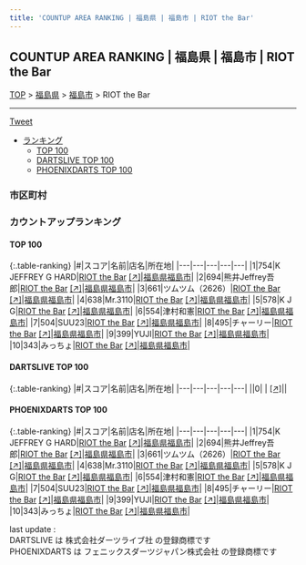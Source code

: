 ```yaml
---
title: 'COUNTUP AREA RANKING | 福島県 | 福島市 | RIOT the Bar'
---
```

## COUNTUP AREA RANKING | 福島県 | 福島市 | RIOT the Bar

[TOP](/darts/rank/) > [福島県](/darts/rank/福島県/) > [福島市](/darts/rank/福島県/福島市/) > RIOT the Bar

___

<a href="https://twitter.com/share?ref_src=twsrc%5Etfw" data-text="COUNTUP AREA RANKING | 福島県福島市RIOT the Bar" class="twitter-share-button" data-hashtags="DARTSLIVE,PHOENIXDARTS,darts,ダーツ" data-show-count="false">Tweet</a>

* [ランキング](#カウントアップランキング)
    * [TOP 100](#top-100)
    * [DARTSLIVE TOP 100](#dartslive-top-100)
    * [PHOENIXDARTS TOP 100](#phoenixdarts-top-100)

### 市区町村

<ul>

</ul>

### カウントアップランキング

#### TOP 100



{:.table-ranking}
|#|スコア|名前|店名|所在地|
|---|---|---|---|---|
|1|754|<span class="rank-name-pd">K JEFFREY G HARD</span>|<a href="/darts/rank/shops/10159.html">RIOT the Bar</a> <a href="https://vs.phoenixdarts.com/jp/shop/shopDetailInfo/s_10159?s_seq=10159">[↗]</a>|<a href="/darts/rank/福島県/福島市">福島県福島市</a>|
|2|694|<span class="rank-name-pd">熊井Jeffrey吾郎</span>|<a href="/darts/rank/shops/10159.html">RIOT the Bar</a> <a href="https://vs.phoenixdarts.com/jp/shop/shopDetailInfo/s_10159?s_seq=10159">[↗]</a>|<a href="/darts/rank/福島県/福島市">福島県福島市</a>|
|3|661|<span class="rank-name-pd">ツムツム（2626）</span>|<a href="/darts/rank/shops/10159.html">RIOT the Bar</a> <a href="https://vs.phoenixdarts.com/jp/shop/shopDetailInfo/s_10159?s_seq=10159">[↗]</a>|<a href="/darts/rank/福島県/福島市">福島県福島市</a>|
|4|638|<span class="rank-name-pd">Mr.3110</span>|<a href="/darts/rank/shops/10159.html">RIOT the Bar</a> <a href="https://vs.phoenixdarts.com/jp/shop/shopDetailInfo/s_10159?s_seq=10159">[↗]</a>|<a href="/darts/rank/福島県/福島市">福島県福島市</a>|
|5|578|<span class="rank-name-pd">K J G</span>|<a href="/darts/rank/shops/10159.html">RIOT the Bar</a> <a href="https://vs.phoenixdarts.com/jp/shop/shopDetailInfo/s_10159?s_seq=10159">[↗]</a>|<a href="/darts/rank/福島県/福島市">福島県福島市</a>|
|6|554|<span class="rank-name-pd">津村和憲</span>|<a href="/darts/rank/shops/10159.html">RIOT the Bar</a> <a href="https://vs.phoenixdarts.com/jp/shop/shopDetailInfo/s_10159?s_seq=10159">[↗]</a>|<a href="/darts/rank/福島県/福島市">福島県福島市</a>|
|7|504|<span class="rank-name-pd">SUU23</span>|<a href="/darts/rank/shops/10159.html">RIOT the Bar</a> <a href="https://vs.phoenixdarts.com/jp/shop/shopDetailInfo/s_10159?s_seq=10159">[↗]</a>|<a href="/darts/rank/福島県/福島市">福島県福島市</a>|
|8|495|<span class="rank-name-pd">チャーリー</span>|<a href="/darts/rank/shops/10159.html">RIOT the Bar</a> <a href="https://vs.phoenixdarts.com/jp/shop/shopDetailInfo/s_10159?s_seq=10159">[↗]</a>|<a href="/darts/rank/福島県/福島市">福島県福島市</a>|
|9|399|<span class="rank-name-pd">YUJI</span>|<a href="/darts/rank/shops/10159.html">RIOT the Bar</a> <a href="https://vs.phoenixdarts.com/jp/shop/shopDetailInfo/s_10159?s_seq=10159">[↗]</a>|<a href="/darts/rank/福島県/福島市">福島県福島市</a>|
|10|343|<span class="rank-name-pd">みっちょ</span>|<a href="/darts/rank/shops/10159.html">RIOT the Bar</a> <a href="https://vs.phoenixdarts.com/jp/shop/shopDetailInfo/s_10159?s_seq=10159">[↗]</a>|<a href="/darts/rank/福島県/福島市">福島県福島市</a>|


#### DARTSLIVE TOP 100



{:.table-ranking}
|#|スコア|名前|店名|所在地|
|---|---|---|---|---|
||0|<span class="rank-name-dl"> </span>|<a href="/darts/rank/shops/.html"></a> <a href="">[↗]</a>|<a href="/darts/rank//"></a>|


#### PHOENIXDARTS TOP 100



{:.table-ranking}
|#|スコア|名前|店名|所在地|
|---|---|---|---|---|
|1|754|<span class="rank-name-pd">K JEFFREY G HARD</span>|<a href="/darts/rank/shops/10159.html">RIOT the Bar</a> <a href="https://vs.phoenixdarts.com/jp/shop/shopDetailInfo/s_10159?s_seq=10159">[↗]</a>|<a href="/darts/rank/福島県/福島市">福島県福島市</a>|
|2|694|<span class="rank-name-pd">熊井Jeffrey吾郎</span>|<a href="/darts/rank/shops/10159.html">RIOT the Bar</a> <a href="https://vs.phoenixdarts.com/jp/shop/shopDetailInfo/s_10159?s_seq=10159">[↗]</a>|<a href="/darts/rank/福島県/福島市">福島県福島市</a>|
|3|661|<span class="rank-name-pd">ツムツム（2626）</span>|<a href="/darts/rank/shops/10159.html">RIOT the Bar</a> <a href="https://vs.phoenixdarts.com/jp/shop/shopDetailInfo/s_10159?s_seq=10159">[↗]</a>|<a href="/darts/rank/福島県/福島市">福島県福島市</a>|
|4|638|<span class="rank-name-pd">Mr.3110</span>|<a href="/darts/rank/shops/10159.html">RIOT the Bar</a> <a href="https://vs.phoenixdarts.com/jp/shop/shopDetailInfo/s_10159?s_seq=10159">[↗]</a>|<a href="/darts/rank/福島県/福島市">福島県福島市</a>|
|5|578|<span class="rank-name-pd">K J G</span>|<a href="/darts/rank/shops/10159.html">RIOT the Bar</a> <a href="https://vs.phoenixdarts.com/jp/shop/shopDetailInfo/s_10159?s_seq=10159">[↗]</a>|<a href="/darts/rank/福島県/福島市">福島県福島市</a>|
|6|554|<span class="rank-name-pd">津村和憲</span>|<a href="/darts/rank/shops/10159.html">RIOT the Bar</a> <a href="https://vs.phoenixdarts.com/jp/shop/shopDetailInfo/s_10159?s_seq=10159">[↗]</a>|<a href="/darts/rank/福島県/福島市">福島県福島市</a>|
|7|504|<span class="rank-name-pd">SUU23</span>|<a href="/darts/rank/shops/10159.html">RIOT the Bar</a> <a href="https://vs.phoenixdarts.com/jp/shop/shopDetailInfo/s_10159?s_seq=10159">[↗]</a>|<a href="/darts/rank/福島県/福島市">福島県福島市</a>|
|8|495|<span class="rank-name-pd">チャーリー</span>|<a href="/darts/rank/shops/10159.html">RIOT the Bar</a> <a href="https://vs.phoenixdarts.com/jp/shop/shopDetailInfo/s_10159?s_seq=10159">[↗]</a>|<a href="/darts/rank/福島県/福島市">福島県福島市</a>|
|9|399|<span class="rank-name-pd">YUJI</span>|<a href="/darts/rank/shops/10159.html">RIOT the Bar</a> <a href="https://vs.phoenixdarts.com/jp/shop/shopDetailInfo/s_10159?s_seq=10159">[↗]</a>|<a href="/darts/rank/福島県/福島市">福島県福島市</a>|
|10|343|<span class="rank-name-pd">みっちょ</span>|<a href="/darts/rank/shops/10159.html">RIOT the Bar</a> <a href="https://vs.phoenixdarts.com/jp/shop/shopDetailInfo/s_10159?s_seq=10159">[↗]</a>|<a href="/darts/rank/福島県/福島市">福島県福島市</a>|


<div class="footer border-top border-gray-light mt-5 pt-3 text-right text-gray">
    last update : <span style="font-weight: italic" id="foot_last_modified"></span><br />
    DARTSLIVE は 株式会社ダーツライブ社 の登録商標です<br />
    PHOENIXDARTS は フェニックスダーツジャパン株式会社 の登録商標です<br />
</div>

<script src="https://cdnjs.cloudflare.com/ajax/libs/jquery.tablesorter/2.31.3/js/jquery.tablesorter.min.js" integrity="sha512-qzgd5cYSZcosqpzpn7zF2ZId8f/8CHmFKZ8j7mU4OUXTNRd5g+ZHBPsgKEwoqxCtdQvExE5LprwwPAgoicguNg==" crossorigin="anonymous" referrerpolicy="no-referrer"></script>
<link rel="stylesheet" href="https://cdnjs.cloudflare.com/ajax/libs/jquery.tablesorter/2.31.3/css/theme.default.min.css" integrity="sha512-wghhOJkjQX0Lh3NSWvNKeZ0ZpNn+SPVXX1Qyc9OCaogADktxrBiBdKGDoqVUOyhStvMBmJQ8ZdMHiR3wuEq8+w==" crossorigin="anonymous" referrerpolicy="no-referrer" />
<script>
$(function() {
    $(".table-ranking").tablesorter({sortList:[[0, 0]]});
    $("#foot_last_modified").text(formatDate(new Date(document.lastModified), 'yyyy-MM-dd HH:mm:ss'));
});
</script>

<script async src="https://platform.twitter.com/widgets.js" charset="utf-8"></script>